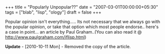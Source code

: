 +++
title = "Popularly Unpopular??"
date = "2007-03-01T00:00:00+05:30"
tags = ["blab", "lisp", "ology"]
draft = false
+++

Popular opinion isn't everything..... Its not necessary that we
always go with the popular opinion, or take that option which most
people endorse.. here's a case in point... an article by Paul
Graham..(You can also read it @
<http://www.paulgraham.com/iflisp.html>)

**Update** - <span class="timestamp-wrapper"><span class="timestamp">[2010-10-11 Mon] </span></span> - Removed the copy of the article.

